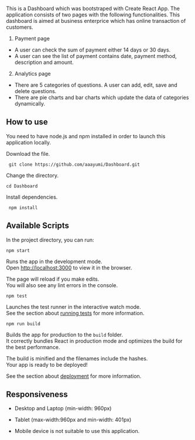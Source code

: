 This is a Dashboard which was bootstraped with Create React App. The application consists of two pages with the following functionalities. This dashboard is aimed at business enterprice which has online transaction of customers. 

1) Payment page
- A user can check the sum of payment either 14 days or 30 days.
- A user can see the list of payment contains date, payment method, description and amount.

2) Analytics page
- There are 5 categories of questions. A user can add, edit, save and delete questions. 
- There are pie charts and bar charts which update the data of categories dynamically.


## How to use

You need to have node.js and npm installed in order to launch this application locally.

Download the file.

``` git clone https://github.com/aaayumi/Dashboard.git```

Change the directory.

``` cd Dashboard ```

Install dependencies.

``` npm install```


## Available Scripts

In the project directory, you can run:

`npm start` 

Runs the app in the development mode.<br>
Open [http://localhost:3000](http://localhost:3000) to view it in the browser.

The page will reload if you make edits.<br>
You will also see any lint errors in the console.

`npm test`

Launches the test runner in the interactive watch mode.<br>
See the section about [running tests](#running-tests) for more information.

`npm run build`

Builds the app for production to the `build` folder.<br>
It correctly bundles React in production mode and optimizes the build for the best performance.

The build is minified and the filenames include the hashes.<br>
Your app is ready to be deployed!

See the section about [deployment](#deployment) for more information.

## Responsiveness 

- Desktop and Laptop (min-width: 960px)

- Tablet (max-width:960px and min-width: 401px)

- Mobile device is not suitable to use this application.
